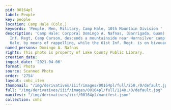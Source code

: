 ```yaml
---
pid: 00164pl
label: People
key: people
location: Camp Hale (Colo.)
keywords: 'People, Men, Military, Camp Hale, 10th Mountain Division '
description: 'Camp Hale: Corporal Domingo A. Nafnas, (Barrigada, Guam) Co. I. 61st
  Inf. Regt, Camp Carson, descends a mountainside near Hornsilver camp ground, Camp
  Hale, by means of rappelling, while the 61st Inf. Regt. is on bivouac.'
named_persons: Domingo A. Nafnas
rights: This photo is property of Lake County Public Library.
creation_date: 
ingest_date: '2021-04-06'
format: Photo
source: Scanned Photo
order: '2754'
layout: cmhc_item
thumbnail: "/img/derivatives/iiif/images/00164pl/full/250,/0/default.jpg"
full: "/img/derivatives/iiif/images/00164pl/full/1140,/0/default.jpg"
manifest: "/img/derivatives/iiif/00164pl/manifest.json"
collection: cmhc
---
```

